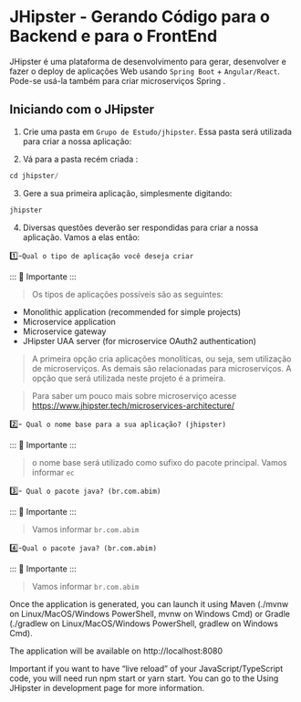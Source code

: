 # JHipster - Gerando Código para o Backend e para o FrontEnd

JHipster é uma plataforma de desenvolvimento para gerar, desenvolver e fazer o  deploy de aplicações Web usando `Spring Boot` + `Angular/React`.  Pode-se usá-la também para criar microserviços Spring . 


## Iniciando com o JHipster

1. Crie uma pasta em `Grupo de Estudo/jhipster`. Essa pasta será utilizada para criar a nossa aplicação:

2. Vá para a pasta recém criada :

```java
cd jhipster/
```

3. Gere a sua primeira aplicação, simplesmente digitando:

```java
jhipster
```

4. Diversas questões deverão ser respondidas para criar a nossa aplicação. Vamos a elas então:

:one:-```Qual o tipo de aplicação você deseja criar```


::: :pushpin: Importante :::

> Os tipos de aplicações possíveis são as seguintes:

  - Monolithic application (recommended for simple projects) 
  - Microservice application 
  - Microservice gateway 
  - JHipster UAA server (for microservice OAuth2 authentication) 


> A primeira opção cria aplicações monolíticas, ou seja, sem utilização de microserviços. As demais são relacionadas para microserviços.  A opção  que será utilizada neste projeto é a primeira.


> Para saber um pouco mais sobre microserviço acesse https://www.jhipster.tech/microservices-architecture/

:two:-` Qual o nome base para a sua aplicação? (jhipster)` 

::: :pushpin: Importante :::

> o nome base será utilizado como sufixo do pacote principal. Vamos informar `ec`

:three:-` Qual o pacote java? (br.com.abim)` 

::: :pushpin: Importante :::

> Vamos informar `br.com.abim`

:four:-`Qual o pacote java? (br.com.abim)` 

::: :pushpin: Importante :::

> Vamos informar `br.com.abim`


Once the application is generated, you can launch it using Maven (./mvnw on Linux/MacOS/Windows PowerShell, mvnw on Windows Cmd) or Gradle (./gradlew on Linux/MacOS/Windows PowerShell, gradlew on Windows Cmd).

The application will be available on http://localhost:8080

Important if you want to have “live reload” of your JavaScript/TypeScript code, you will need run npm start or yarn start. You can go to the Using JHipster in development page for more information.

